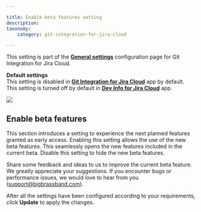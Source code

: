 ```yaml
---

title: Enable beta features setting
description:
taxonomy:
    category: git-integration-for-jira-cloud

---
```


This setting is part of the [**General settings**](/git-integration-for-jira-cloud/general-settings-gij-cloud) configuration page for Git Integration for Jira Cloud.

**Default settings**  
This setting is disabled in [**Git Integration for Jira Cloud**](https://marketplace.atlassian.com/apps/4984/git-integration-for-jira?tab=overview&hosting=cloud) app by default.  
This setting is turned off by default in [**Dev Info for Jira Cloud**](https://marketplace.atlassian.com/apps/1219270/dev-info-for-jira?hosting=cloud&tab=overview) app.

![](https://bigbrassband.atlassian.net/wiki/download/thumbnails/2070216724/gitcloud-gencfg-enable-beta-features.png?version=1&modificationDate=1645094272646&cacheVersion=1&api=v2&width=680&height=228)

## Enable beta features

This section introduces a setting to experience the next planned features granted as early access. Enabling this setting allows the use of the new beta features. This seamlessly opens the new features included in the current beta. Disable this setting to hide the new beta features.

Share some feedback and ideas to us to improve the current beta feature. We greatly appreciate your suggestions. If you encounter bugs or performance issues, we would love to hear from you ([support@bigbrassband.com](mailto:support@bigbrassband.com)).

  
After all the settings have been configured according to your requirements, click **Update** to apply the changes.

